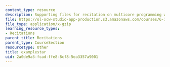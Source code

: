 ```yaml
---
content_type: resource
description: Supporting files for recitation on multicore programming with Cell.
file: https://ol-ocw-studio-app-production.s3.amazonaws.com/courses/6-189-multicore-programming-primer-january-iap-2007/2a0de9a3fcadffe88cf85ea3357a9001_examplestar.gz
file_type: application/x-gzip
learning_resource_types:
- Recitations
parent_title: Recitations
parent_type: CourseSection
resourcetype: Other
title: examplestar
uid: 2a0de9a3-fcad-ffe8-8cf8-5ea3357a9001
---
```

